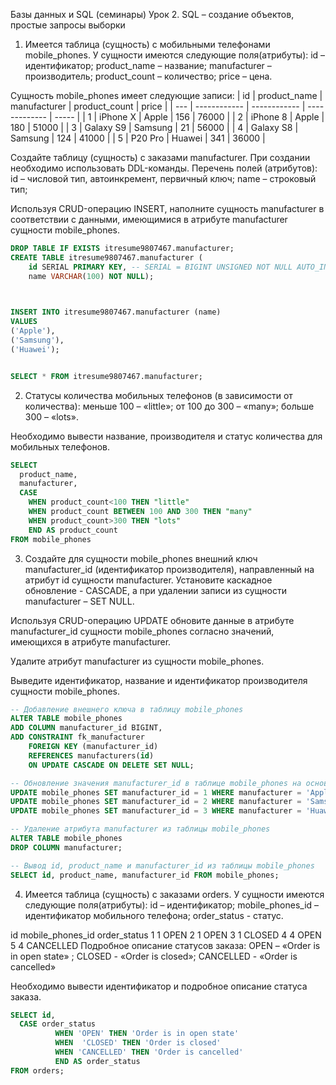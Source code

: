Базы данных и SQL (семинары)
Урок 2. SQL – создание объектов, простые запросы выборки

1. Имеется таблица (сущность) с мобильными телефонами mobile_phones.
У сущности имеются следующие поля(атрибуты):
id – идентификатор;
product_name – название;
manufacturer – производитель;
product_count – количество;
price – цена.

Сущность mobile_phones имеет следующие записи:
| id | product_name | manufacturer | product_count | price | | --- | ------------ | ------------ | ------------- | ----- | | 1 | iPhone X | Apple | 156 | 76000 | | 2 | iPhone 8 | Apple | 180 | 51000 | | 3 | Galaxy S9 | Samsung | 21 | 56000 | | 4 | Galaxy S8 | Samsung | 124 | 41000 | | 5 | P20 Pro | Huawei | 341 | 36000 |

Создайте таблицу (сущность) с заказами manufacturer. При создании необходимо использовать DDL-команды.
Перечень полей (атрибутов):
id – числовой тип, автоинкремент, первичный ключ;
name – строковый тип;

Используя CRUD-операцию INSERT, наполните сущность manufacturer в соответствии с данными, имеющимися в атрибуте manufacturer сущности mobile_phones.

```sql
DROP TABLE IF EXISTS itresume9807467.manufacturer;
CREATE TABLE itresume9807467.manufacturer (
	id SERIAL PRIMARY KEY, -- SERIAL = BIGINT UNSIGNED NOT NULL AUTO_INCREMENT UNIQUE
	name VARCHAR(100) NOT NULL);
  


INSERT INTO itresume9807467.manufacturer (name)
VALUES 
('Apple'),
('Samsung'),
('Huawei');


SELECT * FROM itresume9807467.manufacturer;

```

2. Статусы количества мобильных телефонов (в зависимости от количества): меньше 100 – «little»; от 100 до 300 – «many»; больше 300 – «lots».

Необходимо вывести название, производителя и статус количества для мобильных телефонов.

```sql
SELECT 
  product_name,
  manufacturer,
  CASE 
    WHEN product_count<100 THEN "little"
    WHEN product_count BETWEEN 100 AND 300 THEN "many"
    WHEN product_count>300 THEN "lots"
    END AS product_count 
FROM mobile_phones
```
3. Создайте для сущности mobile_phones внешний ключ manufacturer_id (идентификатор производителя), направленный на атрибут id сущности manufacturer. Установите каскадное обновление - CASCADE, а при удалении записи из сущности manufacturer – SET NULL.

Используя CRUD-операцию UPDATE обновите данные в атрибуте manufacturer_id сущности mobile_phones согласно значений, имеющихся в атрибуте manufacturer.

Удалите атрибут manufacturer из сущности mobile_phones.

Выведите идентификатор, название и идентификатор производителя сущности mobile_phones.
```sql
-- Добавление внешнего ключа в таблицу mobile_phones
ALTER TABLE mobile_phones
ADD COLUMN manufacturer_id BIGINT,
ADD CONSTRAINT fk_manufacturer
    FOREIGN KEY (manufacturer_id)
    REFERENCES manufacturers(id)
    ON UPDATE CASCADE ON DELETE SET NULL;

-- Обновление значения manufacturer_id в таблице mobile_phones на основе поля manufacturer
UPDATE mobile_phones SET manufacturer_id = 1 WHERE manufacturer = 'Apple';
UPDATE mobile_phones SET manufacturer_id = 2 WHERE manufacturer = 'Samsung';
UPDATE mobile_phones SET manufacturer_id = 3 WHERE manufacturer = 'Huawei';

-- Удаление атрибута manufacturer из таблицы mobile_phones
ALTER TABLE mobile_phones
DROP COLUMN manufacturer;

-- Вывод id, product_name и manufacturer_id из таблицы mobile_phones
SELECT id, product_name, manufacturer_id FROM mobile_phones;
```

4. Имеется таблица (сущность) с заказами orders.
У сущности имеются следующие поля(атрибуты):
id – идентификатор;
mobile_phones_id – идентификатор мобильного телефона;
order_status - статус.

id	mobile_phones_id	order_status
1	1	OPEN
2	1	OPEN
3	1	CLOSED
4	4	OPEN
5	4	CANCELLED
Подробное описание статусов заказа:
OPEN – «Order is in open state» ;
CLOSED - «Order is closed»;
CANCELLED - «Order is cancelled»

Необходимо вывести идентификатор и подробное описание статуса заказа.

```sql
SELECT id,      
  CASE order_status
          WHEN 'OPEN' THEN 'Order is in open state'
          WHEN  'CLOSED' THEN 'Order is closed'
          WHEN 'CANCELLED' THEN 'Order is cancelled'
          END AS order_status
FROM orders;
```
